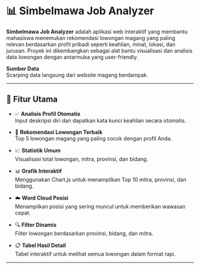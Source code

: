 # 📊 Simbelmawa Job Analyzer

**Simbelmawa Job Analyzer** adalah aplikasi web interaktif yang membantu mahasiswa menemukan rekomendasi lowongan magang yang paling relevan berdasarkan profil pribadi seperti keahlian, minat, lokasi, dan jurusan. Proyek ini dikembangkan sebagai alat bantu visualisasi dan analisis data lowongan dengan antarmuka yang user-friendly.

**Sumber Data**  
  Scarping data langsung dari website magang berdampak.


---

## 🚀 Fitur Utama

- ✅ **Analisis Profil Otomatis**  
  Input deskripsi diri dan dapatkan kata kunci keahlian secara otomatis.

- 🎯 **Rekomendasi Lowongan Terbaik**  
  Top 5 lowongan magang yang paling cocok dengan profil Anda.

- 📈 **Statistik Umum**  
  Visualisasi total lowongan, mitra, provinsi, dan bidang.

- 📊 **Grafik Interaktif**  
  Menggunakan Chart.js untuk menampilkan Top 10 mitra, provinsi, dan bidang.

- ☁️ **Word Cloud Posisi**  
  Menampilkan posisi yang sering muncul untuk memberikan wawasan cepat.

- 🔍 **Filter Dinamis**  
  Filter lowongan berdasarkan provinsi, bidang, dan mitra.

- 📋 **Tabel Hasil Detail**  
  Tabel interaktif untuk melihat semua lowongan dalam format rapi.

---
